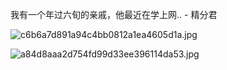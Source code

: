 我有一个年过六旬的亲戚，他最近在学上网.. - 精分君

![c6b6a7d891a94c4bb0812a1ea4605d1a.jpg](https://wxlzmt.github.io/cdn1/ext/qw/groups/20005/c6b6a7d891a94c4bb0812a1ea4605d1a.jpg)

![a84d8aaa2d754fd99d33ee396114da53.jpg](https://wxlzmt.github.io/cdn1/ext/qw/groups/20005/a84d8aaa2d754fd99d33ee396114da53.jpg)
